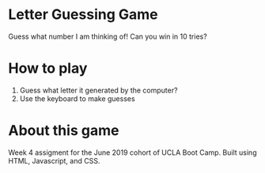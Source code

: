 # Letter Guessing Game
Guess what number I am thinking of! Can you win in 10 tries?
# How to play
1. Guess what letter it generated by the computer?
2. Use the keyboard to make guesses
# About this game
Week 4 assigment for the June 2019 cohort of UCLA Boot Camp. Built using HTML, Javascript, and CSS.
